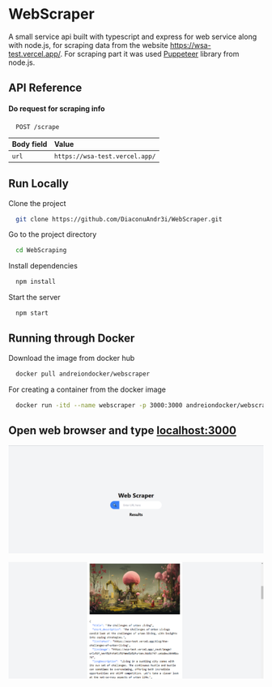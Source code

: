 # WebScraper

A small service api built with typescript and express for web service along with node.js, for scraping data from the website https://wsa-test.vercel.app/. For scraping part it was used [Puppeteer](https://pptr.dev/) library from node.js.

## API Reference

#### Do request for scraping info

```http
  POST /scrape
```

| Body field | Value                          |
| :--------- | :----------------------------- |
| `url`      | `https://wsa-test.vercel.app/` |

## Run Locally

Clone the project

```bash
  git clone https://github.com/DiaconuAndr3i/WebScraper.git
```

Go to the project directory

```bash
  cd WebScraping
```

Install dependencies

```bash
  npm install
```

Start the server

```bash
  npm start
```

## Running through Docker

Download the image from docker hub

```bash
  docker pull andreiondocker/webscraper
```

For creating a container from the docker image

```bash
  docker run -itd --name webscraper -p 3000:3000 andreiondocker/webscraper
```

## Open web browser and type [localhost:3000](http://localhost:3000)

![img1](https://raw.githubusercontent.com/DiaconuAndr3i/WebScraper/main/images/img1.png)

![img2](https://raw.githubusercontent.com/DiaconuAndr3i/WebScraper/main/images/img2.png)
